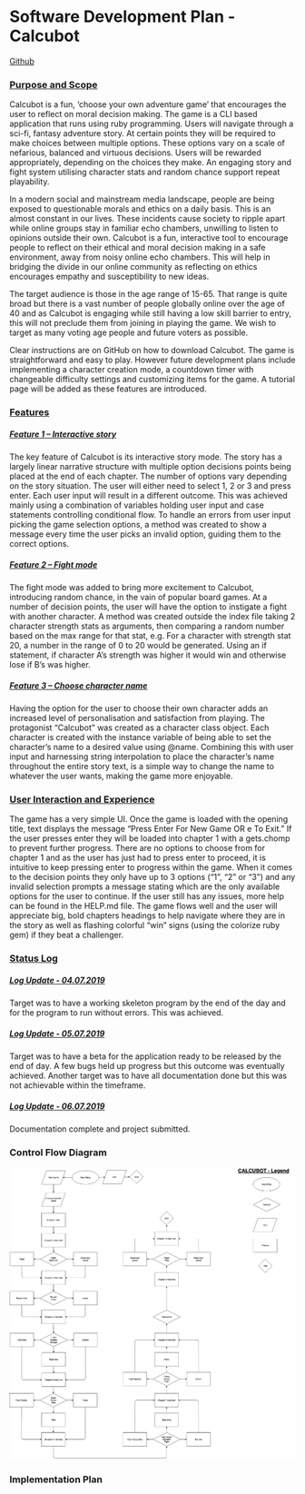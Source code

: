 # Software Development Plan - Calcubot

[Github](https://github.com/hfrankel/calcubot)

### <u>Purpose and Scope</u>

Calcubot is a fun, ‘choose your own adventure game’ that encourages the user to reflect on moral decision making. The game is a CLI based application that runs using ruby programming. Users will navigate through a sci-fi, fantasy adventure story. At certain points they will be required to make choices between multiple options. These options vary on a scale of nefarious, balanced and virtuous decisions. Users will be rewarded appropriately, depending on the choices they make. An engaging story and fight system utilising character stats and random chance support repeat playability.

In a modern social and mainstream media landscape, people are being exposed to questionable morals and ethics on a daily basis. This is an almost constant in our lives. These incidents cause society to ripple apart while online groups stay in familiar echo chambers, unwilling to listen to opinions outside their own. Calcubot is a fun, interactive tool to encourage people to reflect on their ethical and moral decision making in a safe environment, away from noisy online echo chambers. This will help in bridging the divide in our online community as reflecting on ethics encourages empathy and susceptibility to new ideas.

The target audience is those in the age range of 15-65. That range is quite broad but there is a vast number of people globally online over the age of 40 and as Calcubot is engaging while still having a low skill barrier to entry, this will not preclude them from joining in playing the game. We wish to target as many voting age people and future voters as possible.

Clear instructions are on GitHub on how to download Calcubot. The game is straightforward and easy to play. However future development plans include implementing a character creation mode, a countdown timer with changeable difficulty settings and customizing items for the game. A tutorial page will be added as these features are introduced.


### <u>Features</u>

##### <u>Feature 1 – Interactive story</u>

The key feature of Calcubot is its interactive story mode. The story has a largely linear narrative structure with multiple option decisions points being placed at the end of each chapter. The number of options vary depending on the story situation. The user will either need to select 1, 2 or 3 and press enter. Each user input will result in a different outcome. This was achieved mainly using a combination of variables holding user input and case statements controlling conditional flow. To handle an errors from user input picking the
game selection options, a method was created to show a message every time the user picks an invalid option,
guiding them to the correct options.

##### <u>Feature 2 – Fight mode</u>

The fight mode was added to bring more excitement to Calcubot, introducing random chance, in the vain of popular board games. At a number of decision points, the user will have the option to instigate a fight with another character. A method was created outside the index file taking 2 character strength stats as arguments, then comparing a random number based on the max range for that stat, e.g. For a character with strength stat 20, a number in the range of 0 to 20 would be generated. Using an if statement, if character A’s strength was higher it would win and otherwise lose if B’s was higher.

##### <u>Feature 3 – Choose character name</u>

Having the option for the user to choose their own character adds an increased level of personalisation and satisfaction from playing. The protagonist “Calcubot” was created as a character class object. Each character is created with the instance variable of being able to set the character’s name to a desired value using @name. Combining this with user input and harnessing string interpolation to place the character’s name throughout the entire story text, is a simple way to change the name to whatever the user wants, making the game more enjoyable.

### <u>User Interaction and Experience</u>

The game has a very simple UI. Once the game is loaded with the opening title, text displays the message “Press Enter For New Game OR e To Exit.” If the user presses enter they will be loaded into chapter 1 with a gets.chomp to prevent further progress. There are no options to choose from for chapter 1 and as the user has just had to press enter to proceed, it is intuitive to keep pressing enter to progress within the game. When it comes to the decision points they only have up to 3 options (“1”, “2” or “3”) and any invalid selection prompts a message stating which are the only available options for the user to continue. If the user still has any issues, more help can be found in the HELP.md file. The game flows well and the user will appreciate big, bold chapters headings to help navigate where they are in the story as well as flashing colorful “win” signs (using the colorize ruby gem) if they beat a challenger.

### <u>Status Log</u>

##### <u>Log Update - 04.07.2019</u>
Target was to have a working skeleton program by the end of the day and for the program to run without errors. This was achieved.

##### <u>Log Update - 05.07.2019</u>
Target was to have a beta for the application ready to be released by the end of day. A few bugs held up progress but this outcome was eventually achieved. Another target was to have all documentation done but this was not achievable within the timeframe.

##### <u>Log Update - 06.07.2019</u>
Documentation complete and project submitted.

### Control Flow Diagram
<img src ="./docs/calcubot_control_flow_diagram.jpg" alt="image">

### Implementation Plan

